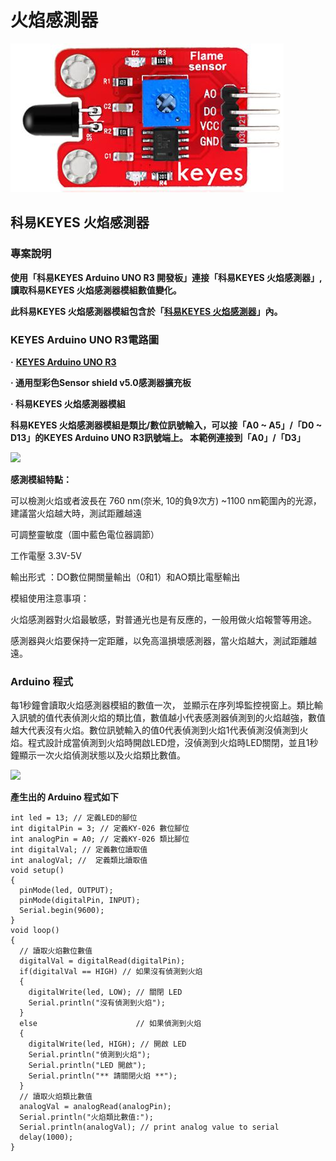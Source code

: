 # 火焰感測器

![](../.gitbook/assets/huo-yan-gan-ce-qi-1.JPG)

## **科易KEYES 火焰感測器**

### **專案說明**

**使用「科易KEYES Arduino UNO R3 開發板」連接「科易KEYES 火焰感測器」,讀取科易KEYES 火焰感測器模組數值變化。**

**此科易KEYES 火焰感測器模組包含於「**[**科易KEYES 火焰感測器**](https://www.robotkingdom.com.tw/product/keyes-flamesensor/)**」內。**

### **KEYES Arduino UNO R3電路圖**

**·**       [ **KEYES Arduino UNO R3**](https://www.robotkingdom.com.tw/product/keyes-uno-r3/)

**·        通用型彩色Sensor shield v5.0感測器擴充板**

**·        科易KEYES 火焰感測器模組**

**科易KEYES 火焰感測器模組是類比/數位訊號輸入，可以接「A0 ~ A5」/「D0 ~ D13」的KEYES Arduino UNO R3訊號端上。 本範例連接到「A0」/「D3」**

![](https://lh6.googleusercontent.com/fsJwDeYC59R6pTS8RTojFfCNwMgwVZsOPLjKdI6SfHAS6wPNWRUqVDHDhmfGy9rjO0thIfCPMBhf2dduc82d_HNGTSlTgnMEssZhYIXtgfnwld7KgW8u6gnizNm0BwCK1ax8wn1v)

**感測模組特點：**

可以檢測火焰或者波長在 760 nm\(奈米, 10的負9次方\) ~1100 nm範圍內的光源，建議當火焰越大時，測試距離越遠

可調整靈敏度（圖中藍色電位器調節）

工作電壓 3.3V-5V

輸出形式 ：DO數位開關量輸出（0和1）和AO類比電壓輸出

模組使用注意事項：

火焰感測器對火焰最敏感，對普通光也是有反應的，一般用做火焰報警等用途。

感測器與火焰要保持一定距離，以免高溫損壞感測器，當火焰越大，測試距離越遠。

### **Arduino 程式**

每1秒鐘會讀取火焰感測器模組的數值一次， 並顯示在序列埠監控視窗上。類比輸入訊號的值代表偵測火焰的類比值，數值越小代表感測器偵測到的火焰越強，數值越大代表沒有火焰。數位訊號輸入的值0代表偵測到火焰1代表偵測沒偵測到火焰。程式設計成當偵測到火焰時開啟LED燈，沒偵測到火焰時LED關閉，並且1秒鐘顯示一次火焰偵測狀態以及火焰類比數值。

![](https://lh3.googleusercontent.com/vP5RTmuYsOpYNP_ngicuryn1wDefbzWFQjhbHjJ2_9HBeHfBvf7yL47omSS43x9EqKX2RhSnsx5MBD8O4u8YsKMO5OJ6LYtkLgfq_jYitDNtPdocMDiD6M8N4xM20FhIdss3qYY5)

**產生出的 Arduino 程式如下**

```text
int led = 13; // 定義LED的腳位
int digitalPin = 3; // 定義KY-026 數位腳位
int analogPin = A0; // 定義KY-026 類比腳位
int digitalVal; // 定義數位讀取值
int analogVal; //  定義類比讀取值
void setup()
{
  pinMode(led, OUTPUT);
  pinMode(digitalPin, INPUT);
  Serial.begin(9600);
}
void loop()
{
  // 讀取火焰數位數值
  digitalVal = digitalRead(digitalPin); 
  if(digitalVal == HIGH) // 如果沒有偵測到火焰
  {
    digitalWrite(led, LOW); // 關閉 LED
    Serial.println("沒有偵測到火焰");
  }
  else                      // 如果偵測到火焰
  {
    digitalWrite(led, HIGH); // 開啟 LED
    Serial.println("偵測到火焰");
    Serial.println("LED 開啟");
    Serial.println("** 請關閉火焰 **");
  }
  // 讀取火焰類比數值
  analogVal = analogRead(analogPin); 
  Serial.println("火焰類比數值:");
  Serial.println(analogVal); // print analog value to serial
  delay(1000);
}
```

